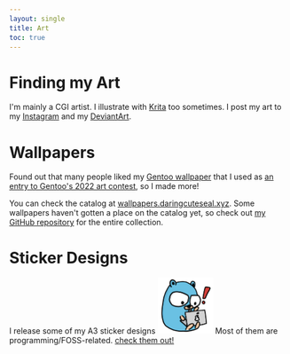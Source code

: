 ```yaml
---
layout: single
title: Art
toc: true
---
```


# Finding my Art
I'm mainly a CGI artist. I illustrate with [Krita](https://krita.org) too sometimes. I post my art to my [Instagram](https://instagram.com/daringcuteseal) and my [DeviantArt](https://deviantart.com/daringcuteseal).

# Wallpapers
Found out that many people liked my [Gentoo wallpaper](https://www.reddit.com/r/linuxmasterrace/comments/u0cxix/what_do_you_think_about_this_wallpaper/) that I used as [an entry to Gentoo's 2022 art contest](https://bugs.gentoo.org/847928), so I made more!

You can check the catalog at [wallpapers.daringcuteseal.xyz](https://wallpapers.daringcuteseal.xyz). Some wallpapers haven't gotten a place on the catalog yet, so check out [my GitHub repository](https://github.com/DaringCuteSeal/wallpapers) for the entire collection.

# Sticker Designs
I release some of my A3 sticker designs <img src="img/go-sticker.png" width=100px>
Most of them are programming/FOSS-related. [check them out!](https://github.com/DaringCuteSeal/fossstickers)